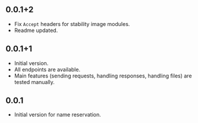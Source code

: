 ## 0.0.1+2

- Fix `Accept` headers for stability image modules.
- Readme updated.



## 0.0.1+1

- Initial version.
- All endpoints are available.
- Main features (sending requests, handling responses, handling files) are tested manually.



## 0.0.1

- Initial version for name reservation.
